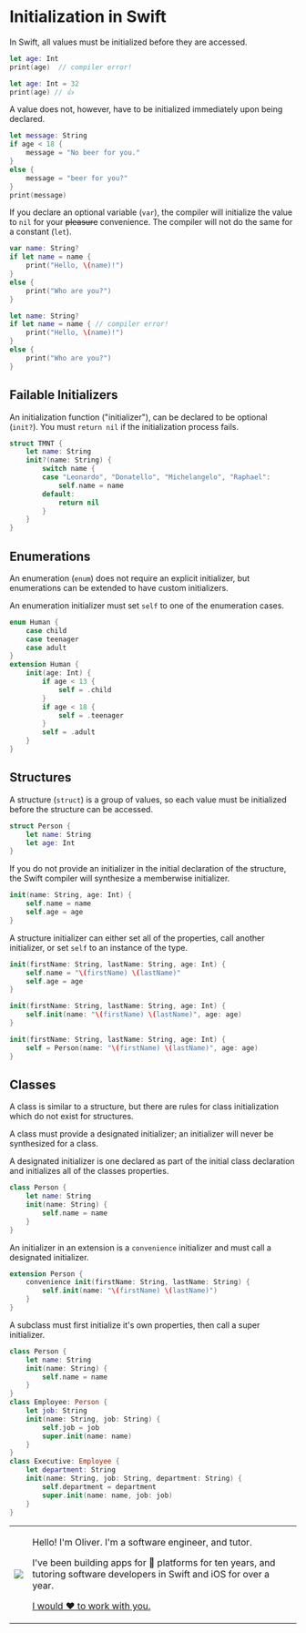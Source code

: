 # Initialization in Swift

In Swift, all values must be initialized before they are accessed.

```swift
let age: Int
print(age)  // compiler error!
```

```swift
let age: Int = 32
print(age) // 👍
```

A value does not, however, have to be initialized immediately upon being declared.

```swift
let message: String
if age < 18 {
    message = "No beer for you."
}
else {
    message = "beer for you?"
}
print(message)
```

If you declare an optional variable (`var`), the compiler will initialize the value to `nil` for your ~~pleasure~~ convenience. The compiler will not do the same for a constant (`let`).

```swift
var name: String?
if let name = name {
    print("Hello, \(name)!")
}
else {
    print("Who are you?")
}
```

```swift
let name: String?
if let name = name { // compiler error!
    print("Hello, \(name)!")
}
else {
    print("Who are you?")
}
```

## Failable Initializers

An initialization function ("initializer"), can be declared to be optional (`init?`). You must `return nil` if the initialization process fails.

```swift
struct TMNT {
    let name: String
    init?(name: String) {
        switch name {
        case "Leonardo", "Donatello", "Michelangelo", "Raphael":
            self.name = name
        default:
            return nil
        }
    }
}
```

## Enumerations

An enumeration (`enum`) does not require an explicit initializer, but enumerations can be extended to have custom initializers.

An enumeration initializer must set `self` to one of the enumeration cases.

```swift
enum Human {
    case child
    case teenager
    case adult
}
extension Human {
    init(age: Int) {
        if age < 13 {
            self = .child
        }
        if age < 18 {
            self = .teenager
        }
        self = .adult
    }
}
```

## Structures

A structure (`struct`) is a group of values, so each value must be initialized before the structure can be accessed.

```swift
struct Person {
    let name: String
    let age: Int
}
```

If you do not provide an initializer in the initial declaration of the structure, the Swift compiler will synthesize a memberwise initializer.

```swift
init(name: String, age: Int) {
    self.name = name
    self.age = age
}
```

A structure initializer can either set all of the properties, call another initializer, or set `self` to an instance of the type.

```swift
init(firstName: String, lastName: String, age: Int) {
    self.name = "\(firstName) \(lastName)"
    self.age = age
}
```

```swift
init(firstName: String, lastName: String, age: Int) {
    self.init(name: "\(firstName) \(lastName)", age: age)
}
```

```swift
init(firstName: String, lastName: String, age: Int) {
    self = Person(name: "\(firstName) \(lastName)", age: age)
}
```

## Classes

A class is similar to a structure, but there are rules for class initialization which do not exist for structures.

A class must provide a designated initializer; an initializer will never be synthesized for a class.

A designated initializer is one declared as part of the initial class declaration and initializes all of the classes properties.

```swift
class Person {
    let name: String
    init(name: String) {
        self.name = name
    }
}
```

An initializer in an extension is a `convenience` initializer and must call a designated initializer.

```swift
extension Person {
    convenience init(firstName: String, lastName: String) {
        self.init(name: "\(firstName) \(lastName)")
    }
}
```

A subclass must first initialize it's own properties, then call a super initializer.

```swift
class Person {
    let name: String
    init(name: String) {
        self.name = name
    }
}
class Employee: Person {
    let job: String
    init(name: String, job: String) {
        self.job = job
        super.init(name: name)
    }
}
class Executive: Employee {
    let department: String
    init(name: String, job: String, department: String) {
        self.department = department
        super.init(name: name, job: job)
    }
}
```

<table>
<tr>
<td><img src="https://oliverrussellwhite.github.io/hero.png"></td>
<td>
<p>Hello! I'm Oliver. I'm a software engineer, and tutor.</p>
<p>I've been building apps for &#63743; platforms for ten years, and tutoring software developers in Swift and iOS for over a year.</p>
<p><a href="mailto:fortandlangley@gmail.com">I would ♥︎ to work with you.</a></p>
</td>
</tr>
</table>